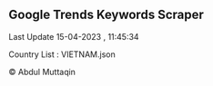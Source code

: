 

## Google Trends Keywords Scraper 
 
Last Update 15-04-2023 , 11:45:34

Country List :
VIETNAM.json



© Abdul Muttaqin 
